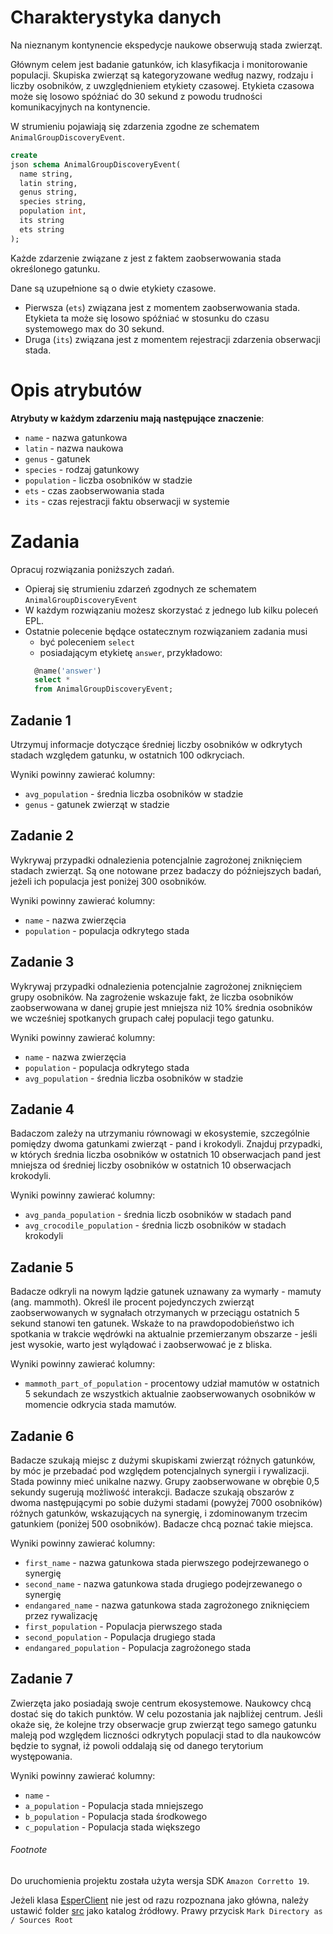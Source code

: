# Charakterystyka danych

Na nieznanym kontynencie ekspedycje naukowe obserwują stada zwierząt.

Głównym celem jest badanie gatunków, ich klasyfikacja i monitorowanie populacji. Skupiska zwierząt są kategoryzowane
według nazwy, rodzaju i liczby osobników, z uwzględnieniem etykiety czasowej. Etykieta czasowa może się losowo spóźniać
do 30 sekund z powodu trudności komunikacyjnych na kontynencie.

W strumieniu pojawiają się zdarzenia zgodne ze schematem `AnimalGroupDiscoveryEvent`.

```sql
create
json schema AnimalGroupDiscoveryEvent(
  name string,
  latin string,
  genus string,
  species string,
  population int,
  its string
  ets string
);
```

Każde zdarzenie związane z jest z faktem zaobserwowania stada określonego gatunku.

Dane są uzupełnione są o dwie etykiety czasowe.

* Pierwsza (`ets`) związana jest z momentem zaobserwowania stada.
  Etykieta ta może się losowo spóźniać w stosunku do czasu systemowego max do 30 sekund.
* Druga (`its`) związana jest z momentem rejestracji zdarzenia obserwacji stada.

# Opis atrybutów

**Atrybuty w każdym zdarzeniu mają następujące znaczenie**:

* `name` - nazwa gatunkowa
* `latin` - nazwa naukowa
* `genus` - gatunek
* `species` - rodzaj gatunkowy
* `population` - liczba osobników w stadzie
* `ets` - czas zaobserwowania stada
* `its` - czas rejestracji faktu obserwacji w systemie

# Zadania

Opracuj rozwiązania poniższych zadań.

* Opieraj się strumieniu zdarzeń zgodnych ze schematem `AnimalGroupDiscoveryEvent`
* W każdym rozwiązaniu możesz skorzystać z jednego lub kilku poleceń EPL.
* Ostatnie polecenie będące ostatecznym rozwiązaniem zadania musi
    * być poleceniem `select`
    * posiadającym etykietę `answer`, przykładowo:
  ```sql
    @name('answer') 
    select *
    from AnimalGroupDiscoveryEvent;
  ```

## Zadanie 1

Utrzymuj informacje dotyczące średniej liczby osobników w odkrytych stadach względem gatunku, w ostatnich 100
odkryciach.

Wyniki powinny zawierać kolumny:

- `avg_population` - średnia liczba osobników w stadzie
- `genus` - gatunek zwierząt w stadzie

## Zadanie 2

Wykrywaj przypadki odnalezienia potencjalnie zagrożonej zniknięciem stadach zwierząt. Są one notowane przez badaczy do
późniejszych badań, jeżeli ich populacja jest poniżej 300 osobników.

Wyniki powinny zawierać kolumny:

- `name` - nazwa zwierzęcia
- `population` - populacja odkrytego stada

## Zadanie 3

Wykrywaj przypadki odnalezienia potencjalnie zagrożonej zniknięciem grupy osobników.
Na zagrożenie wskazuje fakt, że liczba osobników zaobserwowana w danej grupie jest mniejsza niż 10% średnia
osobników we wcześniej spotkanych grupach całej populacji tego gatunku.

Wyniki powinny zawierać kolumny:

- `name` - nazwa zwierzęcia
- `population` - populacja odkrytego stada
- `avg_population` - średnia liczba osobników w stadzie

## Zadanie 4

Badaczom zależy na utrzymaniu równowagi w ekosystemie, szczególnie pomiędzy dwoma gatunkami zwierząt - pand i krokodyli.
Znajduj przypadki, w których średnia liczba osobników w ostatnich
10 obserwacjach pand jest mniejsza od średniej liczby osobników w ostatnich 10 obserwacjach krokodyli.

Wyniki powinny zawierać kolumny:

- `avg_panda_population` - średnia liczb osobników w stadach pand
- `avg_crocodile_population` - średnia liczb osobników w stadach krokodyli

## Zadanie 5

Badacze odkryli na nowym lądzie gatunek uznawany za wymarły - mamuty (ang. mammoth).
Określ ile procent pojedynczych zwierząt zaobserwowanych w sygnałach otrzymanych
w przeciągu ostatnich 5 sekund stanowi ten gatunek. Wskaże to na prawdopodobieństwo ich spotkania
w trakcie wędrówki na aktualnie przemierzanym obszarze - jeśli jest wysokie, warto jest wylądować i zaobserwować je z
bliska.

Wyniki powinny zawierać kolumny:

- `mammoth_part_of_population` - procentowy udział mamutów w ostatnich 5 sekundach ze wszystkich aktualnie zaobserwowanych
  osobników w momencie odkrycia stada mamutów.

## Zadanie 6

Badacze szukają miejsc z dużymi skupiskami zwierząt różnych gatunków, by móc je przebadać pod względem potencjalnych
synergii i rywalizacji. Stada powinny mieć unikalne nazwy.
Grupy zaobserwowane w obrębie 0,5 sekundy sugerują możliwość interakcji. Badacze szukają obszarów z dwoma następującymi
po sobie dużymi stadami (powyżej 7000 osobników) różnych gatunków, wskazujących na synergię, i zdominowanym trzecim
gatunkiem (poniżej 500 osobników). Badacze chcą poznać takie miejsca.

Wyniki powinny zawierać kolumny:

- `first_name` - nazwa gatunkowa stada pierwszego podejrzewanego o synergię
- `second_name` - nazwa gatunkowa stada drugiego podejrzewanego o synergię
- `endangared_name` - nazwa gatunkowa stada zagrożonego zniknięciem przez rywalizację
- `first_population` - Populacja pierwszego stada
- `second_population` - Populacja drugiego stada
- `endangared_population` - Populacja zagrożonego stada

## Zadanie 7

Zwierzęta jako posiadają swoje centrum ekosystemowe. Naukowcy chcą dostać się do takich punktów. W celu pozostania jak
najbliżej centrum.
Jeśli okaże się, że kolejne trzy obserwacje grup zwierząt tego samego gatunku maleją pod względem liczności odkrytych
populacji stad to
dla naukowców będzie to sygnał, iż powoli oddalają się od danego terytorium występowania.

Wyniki powinny zawierać kolumny:

- `name` -
- `a_population` - Populacja stada mniejszego
- `b_population` - Populacja stada środkowego
- `c_population` - Populacja stada większego

###### Footnote

Do uruchomienia projektu została użyta wersja SDK `Amazon Corretto 19`.

Jeżeli klasa [EsperClient](./src/com/esper/data/EsperClient.java) nie jest od razu rozpoznana jako główna, należy
ustawić folder [src](./src) jako katalog źródłowy.
Prawy przycisk `Mark Directory as / Sources Root`
